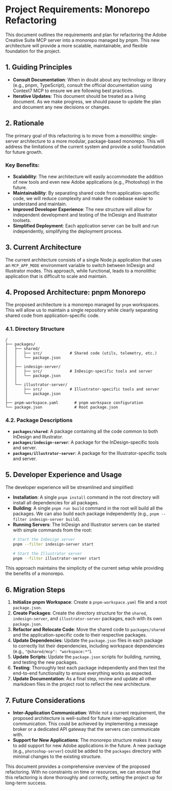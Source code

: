 # Project Requirements: Monorepo Refactoring

This document outlines the requirements and plan for refactoring the Adobe Creative Suite MCP server into a monorepo managed by pnpm. This new architecture will provide a more scalable, maintainable, and flexible foundation for the project.

## 1. Guiding Principles

- **Consult Documentation**: When in doubt about any technology or library (e.g., pnpm, TypeScript), consult the official documentation using Context7 MCP to ensure we are following best practices.
- **Iterative Updates**: This document should be treated as a living document. As we make progress, we should pause to update the plan and document any new decisions or changes.

## 2. Rationale

The primary goal of this refactoring is to move from a monolithic single-server architecture to a more modular, package-based monorepo. This will address the limitations of the current system and provide a solid foundation for future growth.

### Key Benefits:
- **Scalability**: The new architecture will easily accommodate the addition of new tools and even new Adobe applications (e.g., Photoshop) in the future.
- **Maintainability**: By separating shared code from application-specific code, we will reduce complexity and make the codebase easier to understand and maintain.
- **Improved Developer Experience**: The new structure will allow for independent development and testing of the InDesign and Illustrator toolsets.
- **Simplified Deployment**: Each application server can be built and run independently, simplifying the deployment process.

## 3. Current Architecture

The current architecture consists of a single Node.js application that uses an `MCP_APP_MODE` environment variable to switch between InDesign and Illustrator modes. This approach, while functional, leads to a monolithic application that is difficult to scale and maintain.

## 4. Proposed Architecture: pnpm Monorepo

The proposed architecture is a monorepo managed by `pnpm` workspaces. This will allow us to maintain a single repository while clearly separating shared code from application-specific code.

### 4.1. Directory Structure

```
/
├── packages/
│   ├── shared/
│   │   ├── src/            # Shared code (utils, telemetry, etc.)
│   │   └── package.json
│   │
│   ├── indesign-server/
│   │   ├── src/            # InDesign-specific tools and server
│   │   └── package.json
│   │
│   └── illustrator-server/
│       ├── src/            # Illustrator-specific tools and server
│       └── package.json
│
├── pnpm-workspace.yaml       # pnpm workspace configuration
└── package.json              # Root package.json
```

### 4.2. Package Descriptions

- **`packages/shared`**: A package containing all the code common to both InDesign and Illustrator.
- **`packages/indesign-server`**: A package for the InDesign-specific tools and server.
- **`packages/illustrator-server`**: A package for the Illustrator-specific tools and server.

## 5. Developer Experience and Usage

The developer experience will be streamlined and simplified:

- **Installation**: A single `pnpm install` command in the root directory will install all dependencies for all packages.
- **Building**: A single `pnpm run build` command in the root will build all the packages. We can also build each package independently (e.g., `pnpm --filter indesign-server build`).
- **Running Servers**: The InDesign and Illustrator servers can be started with simple commands from the root:
  ```bash
  # Start the InDesign server
  pnpm --filter indesign-server start

  # Start the Illustrator server
  pnpm --filter illustrator-server start
  ```

This approach maintains the simplicity of the current setup while providing the benefits of a monorepo.

## 6. Migration Steps

1.  **Initialize pnpm Workspace**: Create a `pnpm-workspace.yaml` file and a root `package.json`.
2.  **Create Packages**: Create the directory structure for the `shared`, `indesign-server`, and `illustrator-server` packages, each with its own `package.json`.
3.  **Refactor and Relocate Code**: Move the shared code to `packages/shared` and the application-specific code to their respective packages.
4.  **Update Dependencies**: Update the `package.json` files in each package to correctly list their dependencies, including workspace dependencies (e.g., `"@shared/mcp": "workspace:*"`).
5.  **Update Scripts**: Update the `package.json` scripts for building, running, and testing the new packages.
6.  **Testing**: Thoroughly test each package independently and then test the end-to-end functionality to ensure everything works as expected.
7.  **Update Documentation**: As a final step, review and update all other markdown files in the project root to reflect the new architecture.

## 7. Future Considerations

- **Inter-Application Communication**: While not a current requirement, the proposed architecture is well-suited for future inter-application communication. This could be achieved by implementing a message broker or a dedicated API gateway that the servers can communicate with.
- **Support for New Applications**: The monorepo structure makes it easy to add support for new Adobe applications in the future. A new package (e.g., `photoshop-server`) could be added to the `packages` directory with minimal changes to the existing structure.

This document provides a comprehensive overview of the proposed refactoring. With no constraints on time or resources, we can ensure that this refactoring is done thoroughly and correctly, setting the project up for long-term success.
